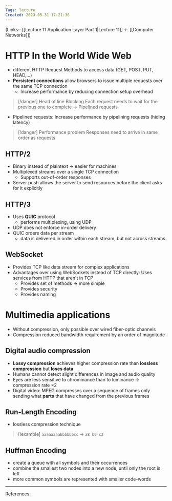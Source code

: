 ```yaml
---
Tags: lecture
Created: 2023-05-31 17:21:36
---
```

(Links:: [[Lecture 11 Application Layer Part 1|Lecture 11]] <- [[Computer Networks]])
# HTTP In the World Wide Web
- different HTTP Request Methods to access data (GET, POST, PUT, HEAD,...)
- **Persistent connections** allow browsers to issue multiple requests over the same TCP connection
	- Increase performance by reducing connection setup overhead

> [!danger] Head of line Blocking
> Each request needs to wait for the previous one to complete
> -> Pipelined requests

- Pipelined requests: Increase performance by pipelining requests (hiding latency)

> [!danger] Performance problem
> Responses need to arrive in same order as requests

## HTTP/2
- Binary instead of plaintext -> easier for machines
- Multiplexed streams over a single TCP connection
	- Supports out-of-order responses
- Server push allows the server to send resources before the client asks for it explicitly
## HTTP/3
- Uses **QUIC** protocol 
	- performs multiplexing, using UDP
- UDP does not enforce in-order delivery
- QUIC orders data per stream
	- data is delivered in order within each stream, but not across streams
## WebSocket
- Provides TCP like data stream for complex applications
- Advantages over using WebSockets instead of TCP directly: Uses services from HTTP that aren't in TCP
	- Provides set of methods -> more simple
	- Provides security
	- Provides naming
# Multimedia applications
- Without compression, only possible over wired fiber-optic channels
- Compression reduced bandwidth requirement by an order of magnitude
## Digital audio compression
- **Lossy compression** achieves higher compression rate than **lossless compression** but **loses data**
- Humans cannot detect slight differences in image and audio quality
- Eyes are less sensitive to chrominance than to luminance -> compression rate $\times 2$
- Digital video: MPEG compresses over a sequence of frames only sending what **parts** that have changed from the previous frames
## Run-Length Encoding
- lossless compression technique

> [!example]
> `aaaaaaaabbbbbbcc` $\to$ `a8 b6 c2`

## Huffman Encoding
- create a queue with all symbols and their occurrences 
- combine the smallest two nodes into a new node, until only the root is left
- more common symbols are represented with smaller code-words 


---
References: